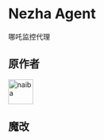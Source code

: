 # Nezha Agent
  
哪吒监控代理

## 原作者

<!--GAMFC_DELIMITER--><a href="https://github.com/naiba" title="naiba"><img src="https://avatars.githubusercontent.com/u/29243953?v=4" width="50;" alt="naiba"/></a>

## 魔改